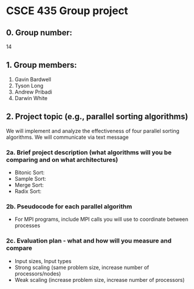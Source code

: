 # CSCE 435 Group project

## 0. Group number: 
14
## 1. Group members:
1. Gavin Bardwell
2. Tyson Long
3. Andrew Pribadi
4. Darwin White

## 2. Project topic (e.g., parallel sorting algorithms)
We will implement and analyze the effectiveness of four parallel sorting algorithms. 
We will communicate via text message   
### 2a. Brief project description (what algorithms will you be comparing and on what architectures)

- Bitonic Sort:
- Sample Sort:
- Merge Sort:
- Radix Sort:

### 2b. Pseudocode for each parallel algorithm
- For MPI programs, include MPI calls you will use to coordinate between processes

### 2c. Evaluation plan - what and how will you measure and compare
- Input sizes, Input types
- Strong scaling (same problem size, increase number of processors/nodes)
- Weak scaling (increase problem size, increase number of processors)
